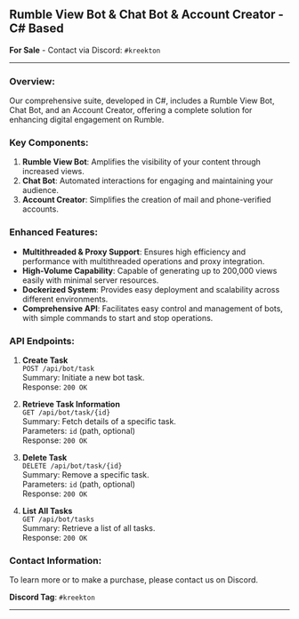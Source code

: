 ## **Rumble View Bot & Chat Bot & Account Creator - C# Based**

**For Sale** - Contact via Discord: `#kreekton`

---

### **Overview:**
Our comprehensive suite, developed in C#, includes a Rumble View Bot, Chat Bot, and an Account Creator, offering a complete solution for enhancing digital engagement on Rumble.

### **Key Components:**

1. **Rumble View Bot**: Amplifies the visibility of your content through increased views.
2. **Chat Bot**: Automated interactions for engaging and maintaining your audience.
3. **Account Creator**: Simplifies the creation of mail and phone-verified accounts.

### **Enhanced Features:**

- **Multithreaded & Proxy Support**: Ensures high efficiency and performance with multithreaded operations and proxy integration.
- **High-Volume Capability**: Capable of generating up to 200,000 views easily with minimal server resources.
- **Dockerized System**: Provides easy deployment and scalability across different environments.
- **Comprehensive API**: Facilitates easy control and management of bots, with simple commands to start and stop operations.

### **API Endpoints:**

1. **Create Task**  
   `POST /api/bot/task`  
   Summary: Initiate a new bot task.  
   Response: `200 OK`

2. **Retrieve Task Information**  
   `GET /api/bot/task/{id}`  
   Summary: Fetch details of a specific task.  
   Parameters: `id` (path, optional)  
   Response: `200 OK`

3. **Delete Task**  
   `DELETE /api/bot/task/{id}`  
   Summary: Remove a specific task.  
   Parameters: `id` (path, optional)  
   Response: `200 OK`

4. **List All Tasks**  
   `GET /api/bot/tasks`  
   Summary: Retrieve a list of all tasks.  
   Response: `200 OK`

### **Contact Information:**
To learn more or to make a purchase, please contact us on Discord.

**Discord Tag**: `#kreekton`

---
